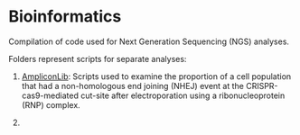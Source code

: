 # Bioinformatics

Compilation of code used for Next Generation Sequencing (NGS) analyses.

Folders represent scripts for separate analyses:

1) [AmpliconLib](https://github.com/Jwong684/bioinformatics/ampliconLib/): Scripts used to examine the proportion of a cell population that had a non-homologous end joining (NHEJ) event at the CRISPR-cas9-mediated cut-site after electroporation using a ribonucleoprotein (RNP) complex.

2) 